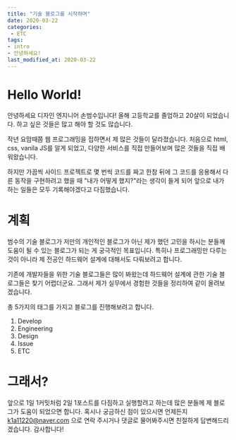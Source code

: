 ```yaml
---
title: "기술 블로그를 시작하며"
date: 2020-03-22
categories:
 - ETC
tags: 
- intro
- 안녕하세요!
last_modified_at: 2020-03-22
---
```


# Hello World!

안녕하세요 디자인 엔지니어 손범수입니다! 올해 고등학교를 졸업하고 20살이 되었습니다. 하고 싶은 것들은 많고 해야 할 것도 많습니다.

작년 요맘때쯤 웹 프로그래밍을 접하면서 제 많은 것들이 달라졌습니다. 처음으로 html, css, vanila JS를 알게 되었고, 다양한 서비스를 직접 만들어보며 많은 것들을 직접 배워왔습니다.

하지만 가끔씩 사이드 프로젝트로 몇 번씩 코드를 짜고 한참 뒤에 그 코드를 응용해서 다른 동작을 구현하려고 했을 때 "내가 어떻게 했지?"라는 생각이 들게 되어 앞으로 내가 하는 일들은 모두 기록해야겠다고 다짐했습니다.

# 계획

범수의 기술 블로그가 저만의 개인적인 블로그가 아닌 제가 했던 고민을 하시는 분들께 도움이 될 수 있는 블로그가 되는 게 궁극적인 목표입니다. 특히나 프로그래밍만 다루는 것이 아니라 제 전공인 하드웨어 설계에 대해서도 다뤄보려고 합니다.

기존에 개발자들을 위한 기술 블로그들은 많이 봐왔는데 하드웨어 설계에 관한 기술 블로그들은 찾기 어렵더군요. 그래서 제가 실무에서 경험한 것들을 정리하여 같이 올려보겠습니다. 

총 5가지의 태그를 가지고 블로그를 진행해보려고 합니다.

1. Develop
2. Engineering
3. Design
4. Issue
5. ETC

# 그래서?

앞으로 1일 1커밋처럼 2일 1포스트를 다짐하고 실행할려고 하는데 많은 분들께 제 블로그가 도움이 되었으면 합니다. 혹시나 궁금하신 점이 있으시면 언제든지 k1a11220@naver.com 으로 연락 주시거나 댓글로 물어봐주시면 친절하게 답변해드리겠습니다. 감사합니다!